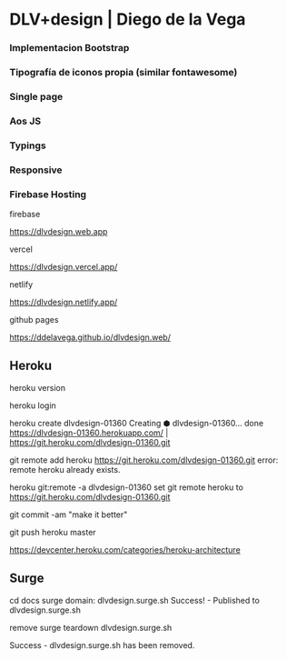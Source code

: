 # DLV+design | Diego de la Vega

### Implementacion Bootstrap
### Tipografía de iconos propia (similar fontawesome)
### Single page
### Aos JS
### Typings
### Responsive
### Firebase Hosting

firebase

https://dlvdesign.web.app

vercel

https://dlvdesign.vercel.app/

netlify

https://dlvdesign.netlify.app/

github pages

https://ddelavega.github.io/dlvdesign.web/

## Heroku

heroku version

heroku login

 heroku create dlvdesign-01360
Creating ⬢ dlvdesign-01360... done
https://dlvdesign-01360.herokuapp.com/ | https://git.heroku.com/dlvdesign-01360.git

git remote add heroku https://git.heroku.com/dlvdesign-01360.git
error: remote heroku already exists.

heroku git:remote -a dlvdesign-01360
set git remote heroku to https://git.heroku.com/dlvdesign-01360.git

git commit -am "make it better"

git push heroku master

https://devcenter.heroku.com/categories/heroku-architecture

## Surge

cd docs
surge
 domain: dlvdesign.surge.sh
    Success! - Published to dlvdesign.surge.sh

remove
surge teardown dlvdesign.surge.sh

   Success - dlvdesign.surge.sh has been removed.